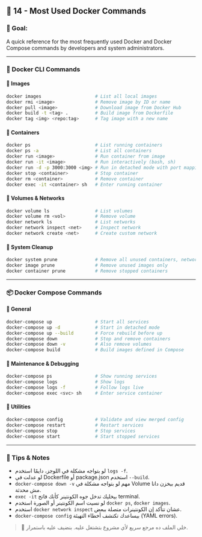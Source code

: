 ## 📄 14 - Most Used Docker Commands

### 🎯 Goal:

A quick reference for the most frequently used Docker and Docker Compose commands by developers and system administrators.

---

### 🐳 Docker CLI Commands

#### 🔹 Images

```bash
docker images                    # List all local images
docker rmi <image>               # Remove image by ID or name
docker pull <image>              # Download image from Docker Hub
docker build -t <tag> .          # Build image from Dockerfile
docker tag <img> <repo:tag>      # Tag image with a new name
```

#### 🔹 Containers

```bash
docker ps                        # List running containers
docker ps -a                     # List all containers
docker run <image>               # Run container from image
docker run -it <image>           # Run interactively (bash, sh)
docker run -d -p 3000:3000 <img> # Run in detached mode with port mapping
docker stop <container>          # Stop container
docker rm <container>            # Remove container
docker exec -it <container> sh   # Enter running container
```

#### 🔹 Volumes & Networks

```bash
docker volume ls                 # List volumes
docker volume rm <vol>           # Remove volume
docker network ls                # List networks
docker network inspect <net>     # Inspect network
docker network create <net>      # Create custom network
```

#### 🔹 System Cleanup

```bash
docker system prune              # Remove all unused containers, networks, images (with prompt)
docker image prune               # Remove unused images only
docker container prune           # Remove stopped containers
```

---

### 📦 Docker Compose Commands

#### 🔸 General

```bash
docker-compose up                # Start all services
docker-compose up -d             # Start in detached mode
docker-compose up --build        # Force rebuild before up
docker-compose down              # Stop and remove containers
docker-compose down -v           # Also remove volumes
docker-compose build             # Build images defined in Compose
```

#### 🔸 Maintenance & Debugging

```bash
docker-compose ps                # Show running services
docker-compose logs              # Show logs
docker-compose logs -f           # Follow logs live
docker-compose exec <svc> sh     # Enter service container
```

#### 🔸 Utilities

```bash
docker-compose config            # Validate and view merged config
docker-compose restart           # Restart services
docker-compose stop              # Stop services
docker-compose start             # Start stopped services
```

---

### 🧠 Tips & Notes 

* لو بتواجه مشكلة في اللوجز، دايمًا استخدم `logs -f`.
* لو عدلت في Dockerfile أو package.json استخدم `--build`.
* `docker-compose down -v` مهم لو بتواجه مشكلة في Volume قديم بيخزن داتا مش محدثة.
* `exec -it` بيخليك تدخل جوه الكونتينر كأنك فاتح terminal.
* لو نسيت اسم الكونتينر أو الصورة استخدم `docker ps`, `docker images`.
* استخدم `docker network inspect` عشان تتأكد إن الكونتينرات متصلة ببعض.
* `docker-compose config` بيساعدك تكتشف أخطاء التهيئة (YAML errors).

> 📌 خلي الملف ده مرجع سريع لأي مشروع بتشتغل عليه. بنضيف عليه باستمرار.

